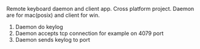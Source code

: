 Remote keyboard daemon and client app.
Cross platform project. Daemon are for mac(posix) and client for win.

1) Daemon do keylog
2) Daemon accepts tcp connection for example on 4079 port
3) Daemon sends keylog to port
